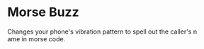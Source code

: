 Morse Buzz
=========
Changes your phone's vibration pattern to spell out the caller's n\
ame in morse code.
